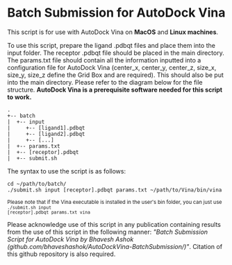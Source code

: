 ﻿# Batch Submission for AutoDock Vina
 
This script is for use with AutoDock Vina on <b>MacOS</b> and <b>Linux machines</b>.

To use this script, prepare the ligand .pdbqt files and place them into the input folder. The receptor .pdbqt file should be placed in the main directory. The params.txt file should contain all the information inputted into a configuration file for AutoDock Vina (center_x, center_y, center_z, size_x, size_y, size_z define the Grid Box and are required). This should also be put into the main directory. Please refer to the diagram below for the file structure. <b>AutoDock Vina is a prerequisite software needed for this script to work.</b>
```
.
+-- batch
|  +-- input
|     +-- [ligand1].pdbqt
|     +-- [ligand2].pdbqt
|     +-- [...]
|  +-- params.txt
|  +-- [receptor].pdbqt
|  +-- submit.sh
```

The syntax to use the script is as follows: <br>
```
cd ~/path/to/batch/
./submit.sh input [receptor].pdbqt params.txt ~/path/to/Vina/bin/vina
```
<sub>Please note that if the Vina executable is installed in the user's bin folder, you can just use <code> ./submit.sh input [receptor].pdbqt params.txt vina </code></sub>

Please acknowledge use of this script in any publication containing results from the use of this script in the following manner: <i>"Batch Submission Script for AutoDock Vina by Bhavesh Ashok (github.com/bhaveshashok/AutoDockVina-BatchSubmission/)"</i>. Citation of this github repository is also required.
